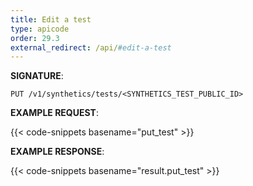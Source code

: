 ```yaml
---
title: Edit a test
type: apicode
order: 29.3
external_redirect: /api/#edit-a-test
---
```


**SIGNATURE**:

`PUT /v1/synthetics/tests/<SYNTHETICS_TEST_PUBLIC_ID>`

**EXAMPLE REQUEST**:

{{< code-snippets basename="put_test" >}}

**EXAMPLE RESPONSE**:

{{< code-snippets basename="result.put_test" >}}
